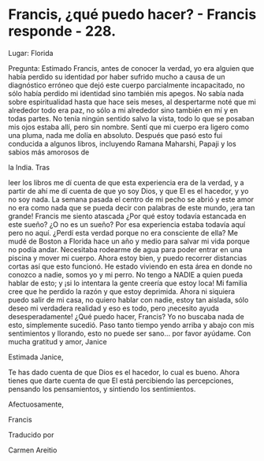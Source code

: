 # Francis, ¿qué puedo hacer? - Francis responde - 228.

Lugar: Florida

Pregunta: Estimado Francis, antes de conocer la verdad, yo era alguien que había perdido su identidad por haber sufrido mucho a causa de un diagnóstico erróneo que dejó este cuerpo parcialmente incapacitado, no sólo había perdido mi identidad sino también mis apegos. No sabía nada sobre espiritualidad hasta que hace seis meses, al despertarme noté que mi alrededor todo era paz, no sólo a mi alrededor sino también en mí y en todas partes. No tenía ningún sentido salvo la vista, todo lo que se posaban mis ojos estaba allí, pero sin nombre. Sentí que mi cuerpo era ligero como una pluma, nada me dolía en absoluto. Después que pasó esto fui conducida a algunos libros, incluyendo Ramana Maharshi, Papaji y los sabios más amorosos de 

la India. Tras

 leer los libros me dí cuenta de que esta experiencia era de la verdad, y a partir de ahí me dí cuenta de que yo soy Dios, y que El es el hacedor, y yo no soy nada. La semana pasada el centro de mi pecho se abrió y este amor no era como nada que se pueda decir con palabras de este mundo, ¡era tan grande! Francis me siento atascada ¿Por qué estoy todavía estancada en este sueño? ¿O no es un sueño? Por esa experiencia estaba todavía aquí pero no aquí. ¿Perdí esta verdad porque no era consciente de ella? Me mudé de Boston a Florida hace un año y medio para salvar mi vida porque no podía andar. Necesitaba rodearme de agua para poder entrar en una piscina y mover mi cuerpo. Ahora estoy bien, y puedo recorrer distancias cortas así que esto funcionó. He estado viviendo en esta área en donde no conozco a nadie, somos yo y mi perro. No tengo a NADIE a quien pueda hablar de esto; y ¡si lo intentara la gente creería que estoy loca! Mi familia cree que he perdido la razón y que estoy deprimida. Ahora ni siquiera puedo salir de mi casa, no quiero hablar con nadie, estoy tan aislada, sólo deseo mi verdadera realidad y eso es todo, pero ¡necesito ayuda desesperadamente! ¿Qué puedo hacer, Francis? Yo no buscaba nada de esto, simplemente sucedió. Paso tanto tiempo yendo arriba y abajo con mis sentimientos y llorando, esto no puede ser sano… por favor ayúdame. Con mucha gratitud y amor, Janice

Estimada Janice,

Te has dado cuenta de que Dios es el hacedor, lo cual es bueno. Ahora tienes que darte cuenta de que El está percibiendo las percepciones, pensando los pensamientos, y sintiendo los sentimientos.

Afectuosamente, 

Francis

Traducido por 

Carmen Areitio

